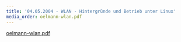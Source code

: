 ```yaml
---
title: '04.05.2004 - WLAN - Hintergründe und Betrieb unter Linux'
media_order: oelmann-wlan.pdf
---
```


[oelmann-wlan.pdf](oelmann-wlan.pdf)